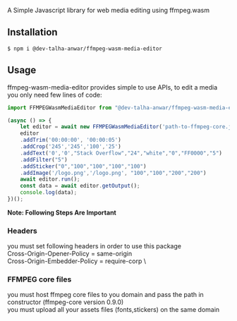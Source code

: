 A Simple Javascript library for web media editing using ffmpeg.wasm 

## Installation

```
$ npm i @dev-talha-anwar/ffmpeg-wasm-media-editor

```

## Usage

ffmpeg-wasm-media-editor provides simple to use APIs, to edit a media you only need few lines of code:

```javascript
import FFMPEGWasmMediaEditor from "@dev-talha-anwar/ffmpeg-wasm-media-editor";

(async () => {
    let editor = await new FFMPEGWasmMediaEditor('path-to-ffmpeg-core.js', p => console.log(p),true).init('/samplevideo.mp4', '/samplevideo.mp4');
    editor
    .addTrim('00:00:00', '00:00:05')
    .addCrop('245','245','100','25')
    .addText('0','0',"Stack Overflow","24","white","0","FF0000","5")
    .addFilter("5")
    .addSticker("0","100","100","100","100")
    .addImage('/logo.png','/logo.png', "100","100","200","200")
    await editor.run();
    const data = await editor.getOutput();
    console.log(data);
})();
```

**Note: Following Steps Are Important**

### Headers
you must set following headers in order to use this package \
Cross-Origin-Opener-Policy =  same-origin \
Cross-Origin-Embedder-Policy = require-corp \


### FFMPEG core files
you must host ffmpeg core files to you domain and pass the path in constructor (ffmpeg-core version 0.9.0) \
you must upload all your assets files (fonts,stickers) on the same domain 
